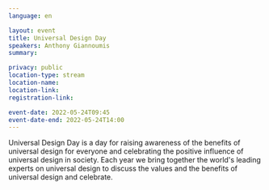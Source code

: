 ```yaml
---
language: en

layout: event
title: Universal Design Day
speakers: Anthony Giannoumis
summary:

privacy: public
location-type: stream
location-name:
location-link:
registration-link:

event-date: 2022-05-24T09:45
event-date-end: 2022-05-24T14:00
---
```

Universal Design Day is a day for raising awareness of the benefits of universal design for everyone and celebrating the positive influence of universal design in society. Each year we bring together the world's leading  experts on universal design to discuss the values and the benefits of universal design and celebrate.